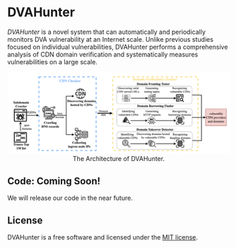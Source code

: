 # DVAHunter

*DVAHunter* is a novel system that can automatically and periodically monitors DVA vulnerability at an Internet scale. Unlike previous studies focused on individual vulnerabilities, DVAHunter performs a comprehensive analysis of CDN domain verification and systematically measures vulnerabilities on a large scale.

<p align="center">
<kbd>
<img src="img/architecture.png">
</kbd>
<br>The Architecture of DVAHunter.
</p>

## Code: Coming Soon!
We will release our code in the near future.



## License

DVAHunter is a free software and licensed under the [MIT license](/LICENSE).